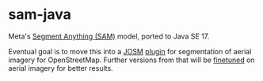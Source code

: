 # sam-java
Meta's [Segment Anything (SAM)](https://github.com/facebookresearch/segment-anything) model, ported to Java SE 17.

Eventual goal is to move this into a [JOSM](https://josm.openstreetmap.de/) [plugin](https://github.com/JOSM/josm-plugins) for segmentation of aerial imagery for OpenStreetMap. Further versions from that will be [finetuned](https://github.com/ctrlaltf2/segment-any-landuse) on aerial imagery for better results.

